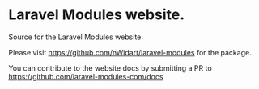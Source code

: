 # Laravel Modules website.

Source for the Laravel Modules website.

Please visit https://github.com/nWidart/laravel-modules for the package.

You can contribute to the website docs by submitting a PR to https://github.com/laravel-modules-com/docs
